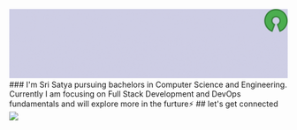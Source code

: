 <img src="Banner.gif">
### I'm Sri Satya pursuing bachelors in Computer Science and Engineering.  Currently I am focusing on Full Stack Development and DevOps fundamentals and will explore more in the furture⚡
## let's get connected <img src="https://c.tenor.com/Ud8Px21wDcYAAAAj/thisisfinland-finland.gif" height="32px">
